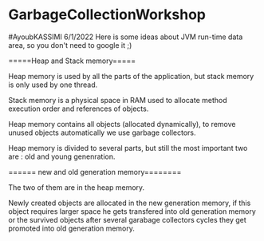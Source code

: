 # GarbageCollectionWorkshop
#AyoubKASSIMI 6/1/2022
Here is some ideas about JVM run-time data area, so you don't need to google it ;)


=====Heap and Stack memory=====

Heap memory is used by all the parts of the application, but stack memory is only used by one thread.


Stack memory is a physical space in RAM used to allocate method execution order and references of objects.

Heap memory contains all objects (allocated dynamically),  to remove unused objects automatically we use garbage collectors.

Heap memory is divided to several parts, but still the most important two are : old and young genenration.


====== new and old generation memory========

 The two of them are in the heap memory.
 
 Newly created objects are allocated in the new generation memory, if this object requires larger space he gets transfered into old generation memory 
 or the survived objects after several garabage collectors cycles they get promoted into old generation memory.
